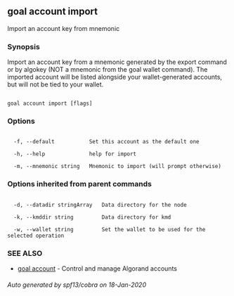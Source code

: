 ## goal account import



Import an account key from mnemonic



### Synopsis



Import an account key from a mnemonic generated by the export command or by algokey (NOT a mnemonic from the goal wallet command). The imported account will be listed alongside your wallet-generated accounts, but will not be tied to your wallet.



```

goal account import [flags]

```



### Options



```

  -f, --default           Set this account as the default one

  -h, --help              help for import

  -m, --mnemonic string   Mnemonic to import (will prompt otherwise)

```



### Options inherited from parent commands



```

  -d, --datadir stringArray   Data directory for the node

  -k, --kmddir string         Data directory for kmd

  -w, --wallet string         Set the wallet to be used for the selected operation

```



### SEE ALSO



* [goal account](../../account/account/)	 - Control and manage Algorand accounts


###### Auto generated by spf13/cobra on 18-Jan-2020

